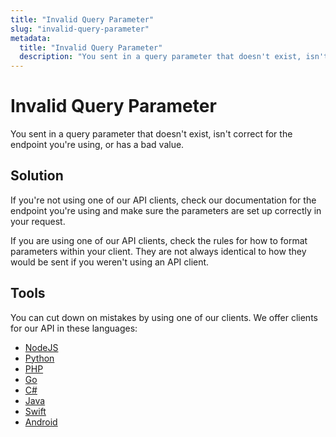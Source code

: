 ```yaml
---
title: "Invalid Query Parameter"
slug: "invalid-query-parameter"
metadata: 
  title: "Invalid Query Parameter"
  description: "You sent in a query parameter that doesn't exist, isn't correct for the endpoint you're using, or has a bad value."
---
```


# Invalid Query Parameter

You sent in a query parameter that doesn't exist, isn't correct for the endpoint you're using, or has a bad value.

## Solution

If you're not using one of our API clients, check our documentation for the endpoint you're using and make sure the parameters are set up correctly in your request.

If you are using one of our API clients, check the rules for how to format parameters within your client. They are not always identical to how they would be sent if you weren't using an API client.

## Tools

You can cut down on mistakes by using one of our clients. We offer clients for our API in these languages:

- [NodeJS](../sdks/api-clients/apivideo-nodejs-client.md)
- [Python](../sdks/api-clients/apivideo-python-client.md)
- [PHP](../sdks/api-clients/apivideo-php-client.md)
- [Go](../sdks/api-clients/apivideo-go-client.md)
- [C#](../sdks/api-clients/apivideo-csharp-client.md)
- [Java](../sdks/api-clients/apivideo-java-client.md)
- [Swift](../sdks/api-clients/apivideo-swift5-client.md)
- [Android](../sdks/api-clients/apivideo-android-client.md)

